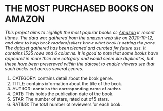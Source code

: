 # THE MOST PURCHASED BOOKS ON AMAZON

*This project aims to highligh the most popular books on [Amazon](https://amazon.com) in recent titmes. 
The data was gathered from the amazon web site on 2020-10-12, and aims to help book readers/sellers know what book is setting the pace.
The [dataset](./Most_Popular_Amazon_Books.csv) gathered has been cleaned and curated for future use. It contains 1535 rows and 6 columns. It is good to note that some books have appeared in more than one category and would seem like duplicates, but these have been presereved within the dataset to 
enable viewers see that such books cut across several genres.*
1. CATEGORY: contains detail about the book genre.
2. TITLE: contains information about the title of the book.
3. AUTHOR: contains the corresponding name of author.
4. DATE: This holds the publication date of the book.
5. STAR: The number of stars, rated out of 5 stars.
6. RATING: The total number of reviewers for each book.




